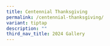 ```yaml
---
title: Centennial Thanksgiving
permalink: /centennial-thanksgiving/
variant: tiptap
description: ""
third_nav_title: 2024 Gallery
---
```

